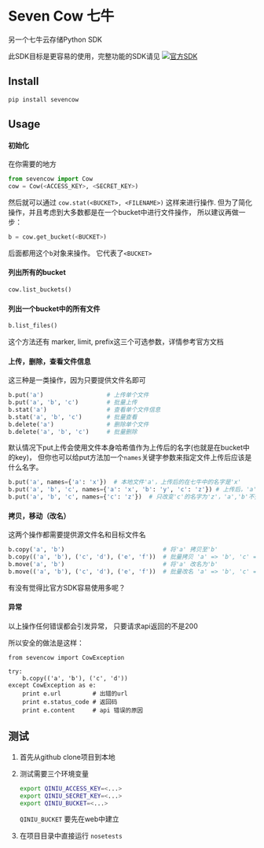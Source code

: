 # Seven Cow 七牛

另一个七牛云存储Python SDK

此SDK目标是更容易的使用，完整功能的SDK请见
[![官方SDK](http://qiniutek.com/images/logo-2.png)](https://github.com/qiniu/python-sdk)

## Install

```bash
pip install sevencow
```


## Usage

#### 初始化

在你需要的地方
```python
from sevencow import Cow
cow = Cow(<ACCESS_KEY>, <SECRET_KEY>)
```

然后就可以通过 `cow.stat(<BUCKET>, <FILENAME>)` 这样来进行操作.
但为了简化操作，并且考虑到大多数都是在一个bucket中进行文件操作，
所以建议再做一步：

```python
b = cow.get_bucket(<BUCKET>)
```

后面都用这个`b`对象来操作。 它代表了`<BUCKET>`

#### 列出所有的bucket
```python
cow.list_buckets()
```

#### 列出一个bucket中的所有文件
```python
b.list_files()
```
这个方法还有 marker, limit, prefix这三个可选参数，详情参考官方文档


#### 上传，删除，查看文件信息

这三种是一类操作，因为只要提供文件名即可

```python
b.put('a')                  # 上传单个文件
b.put('a', 'b', 'c')        # 批量上传
b.stat('a')                 # 查看单个文件信息
b.stat('a', 'b', 'c')       # 批量查看
b.delete('a')               # 删除单个文件
b.delete('a', 'b', 'c')     # 批量删除
```

默认情况下put上传会使用文件本身哈希值作为上传后的名字(也就是在bucket中的key)，
但你也可以给put方法加一个`names`关键字参数来指定文件上传后应该是什么名字。

```python
b.put('a', names={'a': 'x'})  # 本地文件'a'，上传后的在七牛中的名字是'x'
b.put('a', 'b', 'c', names={'a': 'x', 'b': 'y', 'c': 'z'}) # 上传后，'a','b','c'的名字分别为'x','y','z'
b.put('a', 'b', 'c', names={'c': 'z'})  # 只改变'c'的名字为'z'，'a','b'不变
```

#### 拷贝，移动（改名）

这两个操作都需要提供源文件名和目标文件名

```python
b.copy('a', 'b')                            # 将'a' 拷贝至'b'
b.copy(('a', 'b'), ('c', 'd'), ('e', 'f'))  # 批量拷贝 'a' => 'b', 'c' => 'd', 'e' => 'f'
b.move('a', 'b')                            # 将'a' 改名为'b'
b.move(('a', 'b'), ('c', 'd'), ('e', 'f'))  # 批量改名 'a' => 'b', 'c' => 'd', 'e' => 'f'
```

有没有觉得比官方SDK容易使用多呢？

#### 异常

以上操作任何错误都会引发异常， 只要请求api返回的不是200

所以安全的做法是这样：

```
from sevencow import CowException

try:
    b.copy(('a', 'b'), ('c', 'd'))
except CowException as e:
    print e.url         # 出错的url
    print e.status_code # 返回码
    print e.content     # api 错误的原因
```


## 测试

1.  首先从github clone项目到本地
2.  测试需要三个环境变量

    ```bash
    export QINIU_ACCESS_KEY=<...>
    export QINIU_SECRET_KEY=<...>
    export QINIU_BUCKET=<...>
    ```

    `QINIU_BUCKET` 要先在web中建立

3.  在项目目录中直接运行 `nosetests`
